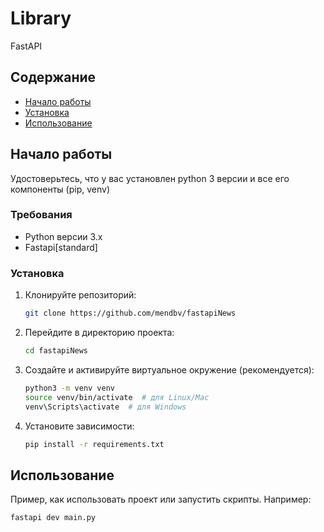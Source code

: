 # Library

FastAPI

## Содержание

- [Начало работы](#начало-работы)
- [Установка](#установка)
- [Использование](#использование)
  
## Начало работы

Удостоверьтесь, что у вас установлен python 3 версии и все его компоненты (pip, venv)

### Требования

- Python версии 3.x
- Fastapi[standard]

### Установка

1. Клонируйте репозиторий:
   ```bash
   git clone https://github.com/mendbv/fastapiNews
   ```
2. Перейдите в директорию проекта:
   ```bash
   cd fastapiNews
   ```
3. Создайте и активируйте виртуальное окружение (рекомендуется):
   ```bash
   python3 -m venv venv
   source venv/bin/activate  # для Linux/Mac
   venv\Scripts\activate  # для Windows
   ```
4. Установите зависимости:
   ```bash
   pip install -r requirements.txt
   ```

## Использование

Пример, как использовать проект или запустить скрипты. Например:

```bash
fastapi dev main.py
```
